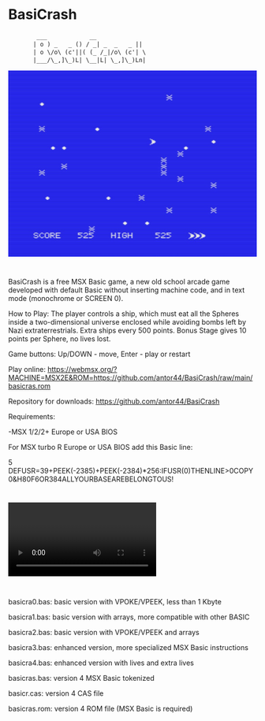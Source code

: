 # BasiCrash


            ___            __              
           | o ) _   _ () / _| _  _   _ || 
           | o \/o\ (c'||( (_ /_|/o\ (c'| \
           |___/\_,]\_)L| \__|L| \_,]\_)Ln|

![Screenshot](https://github.com/antor44/BasiCrash/blob/main/BasiCrash.png)


#

BasiCrash is a free MSX Basic game, a new old school arcade game developed with default Basic without inserting machine code, and in text mode (monochrome or SCREEN 0).

How to Play: The player controls a ship, which must eat all the Spheres inside a two-dimensional universe enclosed while avoiding bombs left by Nazi extraterrestrials. Extra ships every 500 points. Bonus Stage gives 10 points per Sphere, no lives lost. 

Game buttons: 
Up/DOWN - move, Enter - play or restart

Play online:
https://webmsx.org/?MACHINE=MSX2E&ROM=https://github.com/antor44/BasiCrash/raw/main/basicras.rom

Repository for downloads:
https://github.com/antor44/BasiCrash

Requirements:

-MSX 1/2/2+ Europe or USA BIOS


For MSX turbo R Europe or USA BIOS add this Basic line:

5 DEFUSR=39+PEEK(-2385)+PEEK(-2384)*256:IFUSR(0)THENLINE>0COPY0&H80F6OR384ALLYOURBASEAREBELONGTOUS!
#
![Video](https://github.com/antor44/BasiCrash/blob/main/BasiCrash.mp4)

#

basicra0.bas: basic version with VPOKE/VPEEK, less than 1 Kbyte

basicra1.bas: basic version with arrays, more compatible with other BASIC

basicra2.bas: basic version with VPOKE/VPEEK and arrays

basicra3.bas: enhanced version, more specialized MSX Basic instructions

basicra4.bas: enhanced version with lives and extra lives


basicras.bas: version 4 MSX Basic tokenized

basicr.cas: version 4 CAS file

basicras.rom: version 4 ROM file (MSX Basic is required)

